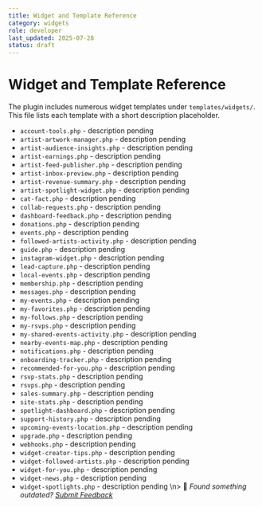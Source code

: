 ```yaml
---
title: Widget and Template Reference
category: widgets
role: developer
last_updated: 2025-07-28
status: draft
---
```


# Widget and Template Reference

The plugin includes numerous widget templates under `templates/widgets/`. This file lists each template with a short description placeholder.

- `account-tools.php` - description pending
- `artist-artwork-manager.php` - description pending
- `artist-audience-insights.php` - description pending
- `artist-earnings.php` - description pending
- `artist-feed-publisher.php` - description pending
- `artist-inbox-preview.php` - description pending
- `artist-revenue-summary.php` - description pending
- `artist-spotlight-widget.php` - description pending
- `cat-fact.php` - description pending
- `collab-requests.php` - description pending
- `dashboard-feedback.php` - description pending
- `donations.php` - description pending
- `events.php` - description pending
- `followed-artists-activity.php` - description pending
- `guide.php` - description pending
- `instagram-widget.php` - description pending
- `lead-capture.php` - description pending
- `local-events.php` - description pending
- `membership.php` - description pending
- `messages.php` - description pending
- `my-events.php` - description pending
- `my-favorites.php` - description pending
- `my-follows.php` - description pending
- `my-rsvps.php` - description pending
- `my-shared-events-activity.php` - description pending
- `nearby-events-map.php` - description pending
- `notifications.php` - description pending
- `onboarding-tracker.php` - description pending
- `recommended-for-you.php` - description pending
- `rsvp-stats.php` - description pending
- `rsvps.php` - description pending
- `sales-summary.php` - description pending
- `site-stats.php` - description pending
- `spotlight-dashboard.php` - description pending
- `support-history.php` - description pending
- `upcoming-events-location.php` - description pending
- `upgrade.php` - description pending
- `webhooks.php` - description pending
- `widget-creator-tips.php` - description pending
- `widget-followed-artists.php` - description pending
- `widget-for-you.php` - description pending
- `widget-news.php` - description pending
- `widget-spotlights.php` - description pending
\n> 💬 *Found something outdated? [Submit Feedback](../feedback.md)*
